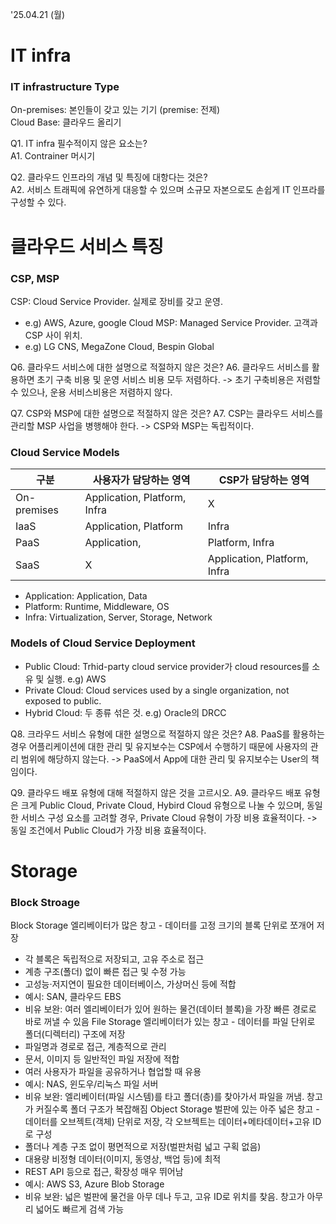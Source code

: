 '25.04.21 (월)

# IT infra
### IT infrastructure Type
On-premises: 본인들이 갖고 있는 기기 (premise: 전제)  
Cloud Base: 클라우드 올리기
  
Q1. IT infra 필수적이지 않은 요소는?  
A1. Contrainer 머시기  

Q2. 클라우드 인프라의 개념 및 특징에 대항다는 것은?  
A2. 서비스 트래픽에 유연하게 대응할 수 있으며 소규모 자본으로도 손쉽게 IT 인프라를 구성할 수 있다.  
  
# 클라우드 서비스 특징  
### CSP, MSP
CSP: Cloud Service Provider. 실제로 장비를 갖고 운영.  
 - e.g) AWS, Azure, google Cloud
MSP: Managed Service Provider. 고객과 CSP 사이 위치.  
 - e.g) LG CNS, MegaZone Cloud, Bespin Global

Q6. 클라우드 서비스에 대한 설명으로 적절하지 않은 것은?
A6. 클라우드 서비스를 활용하면 초기 구축 비용 및 운영 서비스 비용 모두 저렴하다. -> 초기 구축비용은 저렴할 수 있으나, 운용 서비스비용은 저렴하지 않다.

Q7. CSP와 MSP에 대한 설명으로 적절하지 않은 것은?
A7. CSP는 클라우드 서비스를 관리할 MSP 사업을 병행해야 한다. -> CSP와 MSP는 독립적이다.  
  
### Cloud Service Models
| 구분         | 사용자가 담당하는 영역            | CSP가 담당하는 영역            |
|--------------|-----------------------------------|---------------------------------|
| On-premises  | Application, Platform, Infra      | X                               |
| IaaS         | Application, Platform             | Infra                           |
| PaaS         | Application,                      | Platform, Infra                 |
| SaaS         | X                                 | Application, Platform, Infra    | 
 - Application: Application, Data
 - Platform: Runtime, Middleware, OS
 - Infra: Virtualization, Server, Storage, Network  

### Models of Cloud Service Deployment
- Public Cloud: Trhid-party cloud service provider가 cloud resources를 소유 및 실행. e.g) AWS  
- Private Cloud: Cloud services used by a single organization, not exposed to public.  
- Hybrid Cloud: 두 종류 섞은 것. e.g) Oracle의 DRCC

Q8. 크라우드 서비스 유형에 대한 설명으로 적절하지 않은 것은?
A8. PaaS를 활용하는 경우 어플리케이션에 대한 관리 및 유지보수는 CSP에서 수행하기 때문에 사용자의 관리 범위에 해당하지 않는다. -> PaaS에서 App에 대한 관리 및 유지보수는 User의 책임이다.  

Q9. 클라우드 배포 유형에 대해 적절하지 않은 것을 고르시오.
A9. 클라우드 배포 유형은 크게 Public Cloud, Private Cloud, Hybird Cloud 유형으로 나눌 수 있으며, 동일한 서비스 구성 요소를 고려할 경우, Private Cloud 유형이 가장 비용 효율적이다. -> 동일 조건에서 Public Cloud가 가장 비용 효율적이다.  

# Storage
### Block Stroage
Block Storage	엘리베이터가 많은 창고	- 데이터를 고정 크기의 블록 단위로 쪼개어 저장
- 각 블록은 독립적으로 저장되고, 고유 주소로 접근
- 계층 구조(폴더) 없이 빠른 접근 및 수정 가능
- 고성능·저지연이 필요한 데이터베이스, 가상머신 등에 적합
- 예시: SAN, 클라우드 EBS
- 비유 보완: 여러 엘리베이터가 있어 원하는 물건(데이터 블록)을 가장 빠른 경로로 바로 꺼낼 수 있음
File Storage	엘리베이터가 있는 창고	- 데이터를 파일 단위로 폴더(디렉터리) 구조에 저장
- 파일명과 경로로 접근, 계층적으로 관리
- 문서, 이미지 등 일반적인 파일 저장에 적합
- 여러 사용자가 파일을 공유하거나 협업할 때 유용
- 예시: NAS, 윈도우/리눅스 파일 서버
- 비유 보완: 엘리베이터(파일 시스템)를 타고 폴더(층)를 찾아가서 파일을 꺼냄. 창고가 커질수록 폴더 구조가 복잡해짐
Object Storage	벌판에 있는 아주 넓은 창고	- 데이터를 오브젝트(객체) 단위로 저장, 각 오브젝트는 데이터+메타데이터+고유 ID로 구성
- 폴더나 계층 구조 없이 평면적으로 저장(벌판처럼 넓고 구획 없음)
- 대용량 비정형 데이터(이미지, 동영상, 백업 등)에 최적
- REST API 등으로 접근, 확장성 매우 뛰어남
- 예시: AWS S3, Azure Blob Storage
- 비유 보완: 넓은 벌판에 물건을 아무 데나 두고, 고유 ID로 위치를 찾음. 창고가 아무리 넓어도 빠르게 검색 가능
